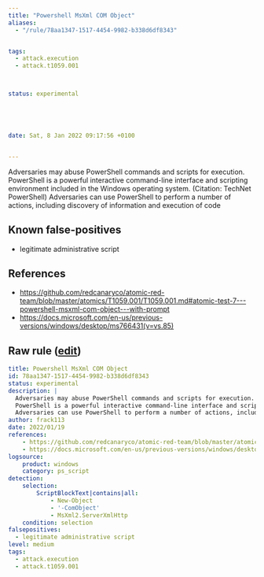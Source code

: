 ```yaml
---
title: "Powershell MsXml COM Object"
aliases:
  - "/rule/78aa1347-1517-4454-9982-b338d6df8343"


tags:
  - attack.execution
  - attack.t1059.001



status: experimental





date: Sat, 8 Jan 2022 09:17:56 +0100


---
```


Adversaries may abuse PowerShell commands and scripts for execution.
PowerShell is a powerful interactive command-line interface and scripting environment included in the Windows operating system. (Citation: TechNet PowerShell)
Adversaries can use PowerShell to perform a number of actions, including discovery of information and execution of code


<!--more-->


## Known false-positives

* legitimate administrative script



## References

* https://github.com/redcanaryco/atomic-red-team/blob/master/atomics/T1059.001/T1059.001.md#atomic-test-7---powershell-msxml-com-object---with-prompt
* https://docs.microsoft.com/en-us/previous-versions/windows/desktop/ms766431(v=vs.85)


## Raw rule ([edit](https://github.com/SigmaHQ/sigma/edit/master/rules/windows/powershell/powershell_script/posh_ps_msxml_com.yml))
```yaml
title: Powershell MsXml COM Object
id: 78aa1347-1517-4454-9982-b338d6df8343
status: experimental
description: |
  Adversaries may abuse PowerShell commands and scripts for execution.
  PowerShell is a powerful interactive command-line interface and scripting environment included in the Windows operating system. (Citation: TechNet PowerShell)
  Adversaries can use PowerShell to perform a number of actions, including discovery of information and execution of code
author: frack113
date: 2022/01/19
references:
    - https://github.com/redcanaryco/atomic-red-team/blob/master/atomics/T1059.001/T1059.001.md#atomic-test-7---powershell-msxml-com-object---with-prompt
    - https://docs.microsoft.com/en-us/previous-versions/windows/desktop/ms766431(v=vs.85)
logsource:
    product: windows
    category: ps_script
detection:
    selection:
        ScriptBlockText|contains|all:
            - New-Object
            - '-ComObject'
            - MsXml2.ServerXmlHttp
    condition: selection
falsepositives:
  - legitimate administrative script
level: medium
tags:
  - attack.execution
  - attack.t1059.001

```

